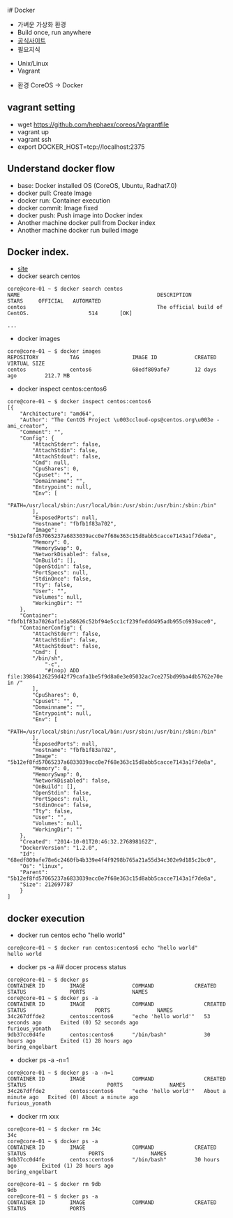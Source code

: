 i# Docker
* 가벼운 가상화 환경
* Build once, run anywhere
* [공식사이트](www.docker.io)
* 필요지식
 - Unix/Linux
 - Vagrant
* 환경 CoreOS -> Docker

## vagrant setting
* wget https://github.com/hephaex/coreos/Vagrantfile
* vagrant up
* vagrant ssh
* export DOCKER_HOST=tcp://localhost:2375

## Understand docker flow
* base: Docker installed OS (CoreOS, Ubuntu, Radhat7.0)
* docker pull: Create Image
* docker run: Container execution
* docker commit: Image fixed
* docker push: Push image into Docker index
* Another machine docker pull from Docker index
* Another machine docker run builed image

## Docker index.
* [site](index.docker.io)
* docker search centos
```
core@core-01 ~ $ docker search centos
NAME                                            DESCRIPTION                                     STARS     OFFICIAL   AUTOMATED
centos                                          The official build of CentOS.                   514       [OK]

...
```

* docker images
```
core@core-01 ~ $ docker images
REPOSITORY          TAG                 IMAGE ID            CREATED             VIRTUAL SIZE
centos              centos6             68edf809afe7        12 days ago         212.7 MB
```

* docker inspect centos:centos6
```
core@core-01 ~ $ docker inspect centos:centos6
[{
    "Architecture": "amd64",
	"Author": "The CentOS Project \u003ccloud-ops@centos.org\u003e - ami_creator",
	"Comment": "",
	"Config": {
 	    "AttachStderr": false,
		"AttachStdin": false,
		"AttachStdout": false,
		"Cmd": null,
		"CpuShares": 0,
		"Cpuset": "",
		"Domainname": "",
		"Entrypoint": null,
		"Env": [
		    "PATH=/usr/local/sbin:/usr/local/bin:/usr/sbin:/usr/bin:/sbin:/bin"
		],
		"ExposedPorts": null,
		"Hostname": "fbfb1f83a702",
		"Image": "5b12ef8fd57065237a6833039acc0e7f68e363c15d8abb5cacce7143a1f7de8a",
		"Memory": 0,
		"MemorySwap": 0,
		"NetworkDisabled": false,
		"OnBuild": [],
		"OpenStdin": false,
		"PortSpecs": null,
		"StdinOnce": false,
		"Tty": false,
		"User": "",
		"Volumes": null,
		"WorkingDir": ""
	},
	"Container": "fbfb1f83a7026af1e1a58626c52bf94e5cc1cf239feddd495adb955c6939ace0",
	"ContainerConfig": {
	    "AttachStderr": false,
		"AttachStdin": false,
		"AttachStdout": false,
		"Cmd": [
		"/bin/sh",
		    "-c",
			"#(nop) ADD file:39864126259d42f79cafa1be5f9d8a0e3e05032ac7ce275bd99ba4db5762e70e in /"
		],
		"CpuShares": 0,
		"Cpuset": "",
		"Domainname": "",
		"Entrypoint": null,
		"Env": [
		    "PATH=/usr/local/sbin:/usr/local/bin:/usr/sbin:/usr/bin:/sbin:/bin"
		],
		"ExposedPorts": null,
		"Hostname": "fbfb1f83a702",
		"Image": "5b12ef8fd57065237a6833039acc0e7f68e363c15d8abb5cacce7143a1f7de8a",
		"Memory": 0,
		"MemorySwap": 0,
		"NetworkDisabled": false,
		"OnBuild": [],
		"OpenStdin": false,
		"PortSpecs": null,
		"StdinOnce": false,
		"Tty": false,
		"User": "",
		"Volumes": null,
		"WorkingDir": ""
	},
	"Created": "2014-10-01T20:46:32.276898162Z",
	"DockerVersion": "1.2.0",
	"Id": "68edf809afe78e6c2460fb4b339e4f4f9298b765a21a55d34c302e9d185c2bc0",
	"Os": "linux",
	"Parent": "5b12ef8fd57065237a6833039acc0e7f68e363c15d8abb5cacce7143a1f7de8a",
	"Size": 212697787
	}
]
```

## docker execution
* docker run centos echo "hello world"
```
core@core-01 ~ $ docker run centos:centos6 echo "hello world"
hello world
```

* docker ps -a ## docer process status
```
core@core-01 ~ $ docker ps
CONTAINER ID        IMAGE               COMMAND             CREATED             STATUS              PORTS               NAMES
core@core-01 ~ $ docker ps -a
CONTAINER ID        IMAGE               COMMAND                CREATED             STATUS                      PORTS               NAMES
34c267dffde2        centos:centos6      "echo 'hello world'"   53 seconds ago      Exited (0) 52 seconds ago                       furious_yonath
9db37cc0d4fe        centos:centos6      "/bin/bash"            30 hours ago        Exited (1) 28 hours ago                         boring_engelbart
```

* docker ps -a -n=1
```
core@core-01 ~ $ docker ps -a -n=1
CONTAINER ID        IMAGE               COMMAND                CREATED              STATUS                          PORTS               NAMES
34c267dffde2        centos:centos6      "echo 'hello world'"   About a minute ago   Exited (0) About a minute ago                       furious_yonath
```

* docker rm xxx
```
core@core-01 ~ $ docker rm 34c
34c
core@core-01 ~ $ docker ps -a
CONTAINER ID        IMAGE               COMMAND             CREATED             STATUS                    PORTS               NAMES
9db37cc0d4fe        centos:centos6      "/bin/bash"         30 hours ago        Exited (1) 28 hours ago                       boring_engelbart
```

```
core@core-01 ~ $ docker rm 9db
9db
core@core-01 ~ $ docker ps -a
CONTAINER ID        IMAGE               COMMAND             CREATED             STATUS              PORTS
```

